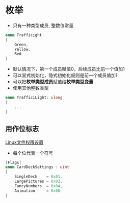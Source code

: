 # 枚举

- 只有一种类型成员, 整数值常量  

```c#
enum Trafficight
{
    Green,
    Yellow,
    Red
}
```

- 默认情况下，第一个成员赋值0，后续成员比前一个值加1
- 可以显式初始化，隐式初始化规则是前一个成员值加1
- 可以把**枚举类型成员**赋值给**枚举类型变量**
- 使用其他整数类型

```c#
enum TrafficiLight: ulong
{
    ...
}
```

## 用作位标志

[Linux文件权限设置](Linux_file_API_fd_open.md)

- 每个位代表一个符号

```c#
[Flags] 
enum CardDeckSettings : uint 
{
    SingleDeck    = 0x01,
    LargePictures = 0x02, 
    FancyNumbers  = 0x04, 
    Animation     = 0x08
}
```
